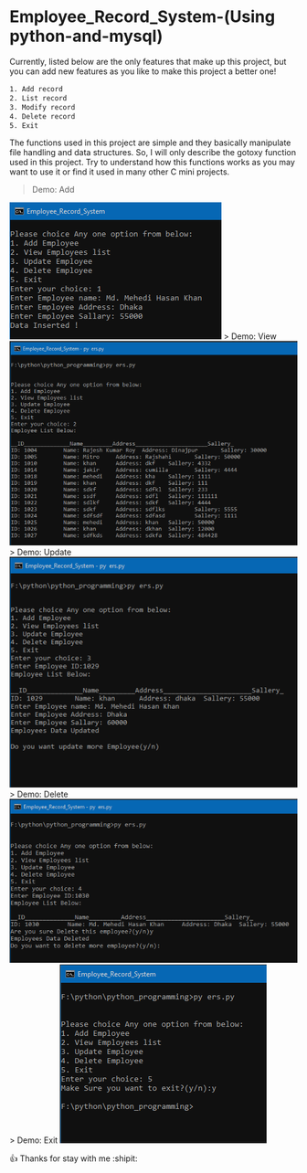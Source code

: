 # Employee_Record_System-(Using python-and-mysql)

Currently, listed below are the only features that make up this project, but you can add new features as you like to make this project a better one!

```
1. Add record
2. List record
3. Modify record
4. Delete record
5. Exit
```

The functions used in this project are simple and they basically manipulate file handling and data structures. So, I will only describe the gotoxy function used in this project. Try to understand how this functions works as you may want to use it or find it used in many other C mini projects.

> Demo: Add
<img src=".\img/add.PNG"/>
> Demo: View
<img src=".\img/view.PNG"/>
> Demo: Update
<img src=".\img/update.PNG"/>
> Demo: Delete
<img src=".\img/delete.PNG"/>
> Demo: Exit
<img src=".\img/exit.PNG"/>

:+1: Thanks for stay with me :shipit: